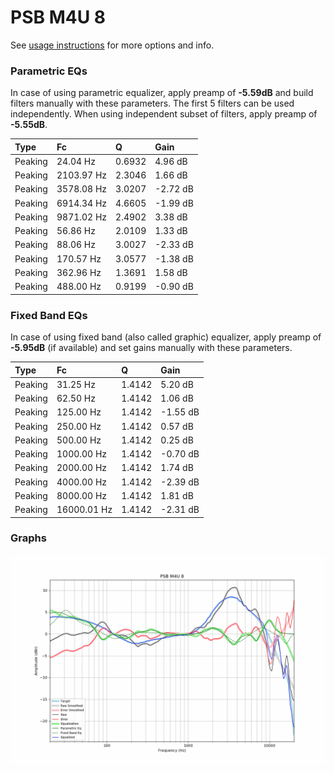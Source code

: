 # PSB M4U 8
See [usage instructions](https://github.com/jaakkopasanen/AutoEq#usage) for more options and info.

### Parametric EQs
In case of using parametric equalizer, apply preamp of **-5.59dB** and build filters manually
with these parameters. The first 5 filters can be used independently.
When using independent subset of filters, apply preamp of **-5.55dB**.

| Type    | Fc         |      Q | Gain     |
|:--------|:-----------|:-------|:---------|
| Peaking | 24.04 Hz   | 0.6932 | 4.96 dB  |
| Peaking | 2103.97 Hz | 2.3046 | 1.66 dB  |
| Peaking | 3578.08 Hz | 3.0207 | -2.72 dB |
| Peaking | 6914.34 Hz | 4.6605 | -1.99 dB |
| Peaking | 9871.02 Hz | 2.4902 | 3.38 dB  |
| Peaking | 56.86 Hz   | 2.0109 | 1.33 dB  |
| Peaking | 88.06 Hz   | 3.0027 | -2.33 dB |
| Peaking | 170.57 Hz  | 3.0577 | -1.38 dB |
| Peaking | 362.96 Hz  | 1.3691 | 1.58 dB  |
| Peaking | 488.00 Hz  | 0.9199 | -0.90 dB |

### Fixed Band EQs
In case of using fixed band (also called graphic) equalizer, apply preamp of **-5.95dB**
(if available) and set gains manually with these parameters.

| Type    | Fc          |      Q | Gain     |
|:--------|:------------|:-------|:---------|
| Peaking | 31.25 Hz    | 1.4142 | 5.20 dB  |
| Peaking | 62.50 Hz    | 1.4142 | 1.06 dB  |
| Peaking | 125.00 Hz   | 1.4142 | -1.55 dB |
| Peaking | 250.00 Hz   | 1.4142 | 0.57 dB  |
| Peaking | 500.00 Hz   | 1.4142 | 0.25 dB  |
| Peaking | 1000.00 Hz  | 1.4142 | -0.70 dB |
| Peaking | 2000.00 Hz  | 1.4142 | 1.74 dB  |
| Peaking | 4000.00 Hz  | 1.4142 | -2.39 dB |
| Peaking | 8000.00 Hz  | 1.4142 | 1.81 dB  |
| Peaking | 16000.01 Hz | 1.4142 | -2.31 dB |

### Graphs
![](./PSB%20M4U%208.png)
